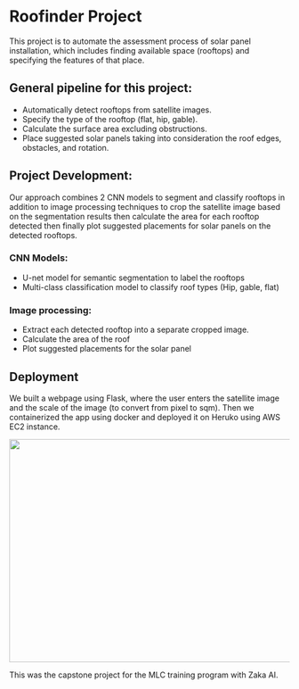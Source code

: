 # Roofinder Project

This project is to automate the assessment process of solar panel installation, which includes finding available space (rooftops) and specifying the features of that place.


## General pipeline for this project:
* Automatically detect rooftops from satellite images.
* Specify the type of the rooftop (flat, hip, gable). 
* Calculate the surface area excluding obstructions.
* Place suggested solar panels taking into consideration the roof edges, obstacles, and rotation.



## Project Development:

Our approach combines 2 CNN models to segment and classify rooftops in addition to image processing techniques to crop the satellite image based on the segmentation results then calculate the area for each rooftop detected then finally plot suggested placements for solar panels on the detected rooftops.

### CNN Models:
-  U-net model for semantic segmentation to label the rooftops
-  Multi-class classification model to classify roof types (Hip, gable, flat)

### Image processing:
-  Extract each detected rooftop into a separate cropped image.
-  Calculate the area of the roof
-  Plot suggested placements for the solar panel


## Deployment

We built a webpage using Flask, where the user enters the satellite image and the scale of the image (to convert from pixel to sqm). 
Then we containerized the app using docker and deployed it on Heruko using AWS EC2 instance.

<img src="https://user-images.githubusercontent.com/91887942/172738203-390817e9-0f6f-4f6f-977e-202b12f05a22.png" width="700" height="400">



This was the capstone project for the MLC training program with Zaka AI.

